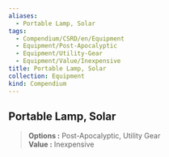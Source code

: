 ```yaml
---
aliases:
  - Portable Lamp, Solar
tags:
  - Compendium/CSRD/en/Equipment
  - Equipment/Post-Apocalyptic
  - Equipment/Utility-Gear
  - Equipment/Value/Inexpensive
title: Portable Lamp, Solar
collection: Equipment
kind: Compendium
---
```

## Portable Lamp, Solar  
  
>  
> **Options :** Post-Apocalyptic, Utility Gear  
> **Value :** Inexpensive